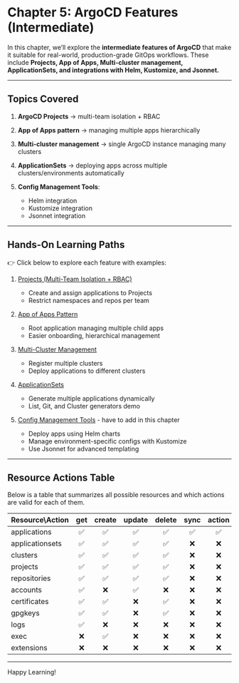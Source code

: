 # Chapter 5: ArgoCD Features (Intermediate)

In this chapter, we’ll explore the **intermediate features of ArgoCD** that make it suitable for real-world, production-grade GitOps workflows.
These include **Projects, App of Apps, Multi-cluster management, ApplicationSets, and integrations with Helm, Kustomize, and Jsonnet.**

---

## Topics Covered

1. **ArgoCD Projects** → multi-team isolation + RBAC
2. **App of Apps pattern** → managing multiple apps hierarchically
3. **Multi-cluster management** → single ArgoCD instance managing many clusters
4. **ApplicationSets** → deploying apps across multiple clusters/environments automatically
5. **Config Management Tools**:

   * Helm integration
   * Kustomize integration
   * Jsonnet integration

---

## Hands-On Learning Paths

👉 Click below to explore each feature with examples:

1. [Projects (Multi-Team Isolation + RBAC)](./projects/README.md)

   * Create and assign applications to Projects
   * Restrict namespaces and repos per team

2. [App of Apps Pattern](./app_of_apps/README.md)

   * Root application managing multiple child apps
   * Easier onboarding, hierarchical management

3. [Multi-Cluster Management](./multicluster/README.md)

   * Register multiple clusters
   * Deploy applications to different clusters

4. [ApplicationSets](./applicationsets/README.md)

   * Generate multiple applications dynamically
   * List, Git, and Cluster generators demo

5. [Config Management Tools](./config_management/README.md)  -  have to add in this chapter

   * Deploy apps using Helm charts
   * Manage environment-specific configs with Kustomize
   * Use Jsonnet for advanced templating

---

## Resource Actions Table

Below is a table that summarizes all possible resources and which actions are valid for each of them.

| Resource\Action        | get | create | update | delete | sync | action | override | invoke |
|----------------|:---:|:------:|:------:|:------:|:----:|:------:|:--------:|:------:|
| applications   | ✅  |   ✅   |   ✅   |   ✅   |  ✅  |   ✅   |    ✅    |   ❌   |
| applicationsets| ✅  |   ✅   |   ✅   |   ✅   |  ❌  |   ❌   |    ❌    |   ❌   |
| clusters       | ✅  |   ✅   |   ✅   |   ✅   |  ❌  |   ❌   |    ❌    |   ❌   |
| projects       | ✅  |   ✅   |   ✅   |   ✅   |  ❌  |   ❌   |    ❌    |   ❌   |
| repositories   | ✅  |   ✅   |   ✅   |   ✅   |  ❌  |   ❌   |    ❌    |   ❌   |
| accounts       | ✅  |   ❌   |   ✅   |   ❌   |  ❌  |   ❌   |    ❌    |   ❌   |
| certificates   | ✅  |   ✅   |   ❌   |   ✅   |  ❌  |   ❌   |    ❌    |   ❌   |
| gpgkeys        | ✅  |   ✅   |   ❌   |   ✅   |  ❌  |   ❌   |    ❌    |   ❌   |
| logs           | ✅  |   ❌   |   ❌   |   ❌   |  ❌  |   ❌   |    ❌    |   ❌   |
| exec           | ❌  |   ✅   |   ❌   |   ❌   |  ❌  |   ❌   |    ❌    |   ❌   |
| extensions     | ❌  |   ❌   |   ❌   |   ❌   |  ❌  |   ❌   |    ❌    |   ✅   |

---

Happy Learning!